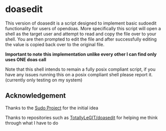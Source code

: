 # doasedit

This version of doasedit is a script designed to implement basic sudoedit functionality for users of opendoas.
More specifically this script will open a shell as the target user and attempt to read and copy the file over
to your shell. You are then prompted to edit the file and after successfully editing the value is copied back
over to the original file.

**Important to note this implementation unlike every other I can find only uses ONE doas call**

Note that this shell intends to remain a fully posix compliant script, if you have any issues running this on a posix
compliant shell please report it. (currently only testing on my system)

## Acknowledgement
Thanks to the [Sudo Project](https://github.com/sudo-project/sudo) for the initial idea

Thanks to repositories such as [TotallyLeGIT/doasedit](https://codeberg.org/TotallyLeGIT/doasedit) for helping me think through what I have to do
